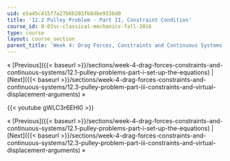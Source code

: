 ```yaml
---
uid: e5a45c415f7a27b6b203fb8dbe933bd0
title: '12.2 Pulley Problem - Part II, Constraint Condition'
course_id: 8-01sc-classical-mechanics-fall-2016
type: course
layout: course_section
parent_title: 'Week 4: Drag Forces, Constraints and Continuous Systems'
---
```


« [Previous]({{< baseurl >}}/sections/week-4-drag-forces-constraints-and-continuous-systems/12.1-pulley-problems-part-i-set-up-the-equations) | [Next]({{< baseurl >}}/sections/week-4-drag-forces-constraints-and-continuous-systems/12.3-pulley-problem-part-iii-constraints-and-virtual-displacement-arguments) »

{{< youtube gWLC3r6EHl0 >}}

« [Previous]({{< baseurl >}}/sections/week-4-drag-forces-constraints-and-continuous-systems/12.1-pulley-problems-part-i-set-up-the-equations) | [Next]({{< baseurl >}}/sections/week-4-drag-forces-constraints-and-continuous-systems/12.3-pulley-problem-part-iii-constraints-and-virtual-displacement-arguments) »